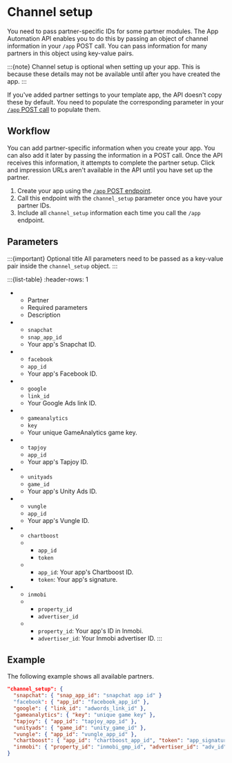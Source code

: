 # Channel setup

You need to pass partner-specific IDs for some partner modules. The App Automation API enables you to do this by passing an object of channel information in your `/app` POST call. You can pass information for many partners in this object using key-value pairs.

:::{note}
Channel setup is optional when setting up your app. This is because these details may not be available until after you have created the app.
:::

If you've added partner settings to your template app, the API doesn't copy these by default. You need to populate the corresponding parameter in your [`/app` POST call](app-endpoint.md#app-post-params) to populate them.

## Workflow

You can add partner-specific information when you create your app. You can also add it later by passing the information in a POST call. Once the API receives this information, it attempts to complete the partner setup. Click and impression URLs aren't available in the API until you have set up the partner.

1. Create your app using the [`/app` POST endpoint](app-endpoint.md#app-post-params).
2. Call this endpoint with the `channel_setup` parameter once you have your partner IDs.
3. Include all `channel_setup` information each time you call the `/app` endpoint.

## Parameters

:::{important} Optional title
All parameters need to be passed as a key-value pair inside the `channel_setup` object.
:::

:::{list-table}
:header-rows: 1

* - Partner	
   - Required parameters
   - Description
* - `snapchat`
   - `snap_app_id`
   - Your app's Snapchat ID.
* - `facebook`
   - `app_id`
   - Your app's Facebook ID.
* - `google`
   - `link_id`
   - Your Google Ads link ID.
* - `gameanalytics`
   - `key`
   - Your unique GameAnalytics game key.
* - `tapjoy`
   - `app_id`
   - Your app's Tapjoy ID.
* - `unityads`
   - `game_id`
   - Your app's Unity Ads ID.
* - `vungle`
   - `app_id`
   - Your app's Vungle ID.
* - `chartboost`	
  - 
      * `app_id`
      * `token`
  - 
      * `app_id`: Your app's Chartboost ID.
      * `token`: Your app's signature.
* - `inmobi`	
   - 
      * `property_id`
      * `advertiser_id`
   - 
      * `property_id`: Your app's ID in Inmobi.
      * `advertiser_id`: Your Inmobi advertiser ID.
:::

## Example

The following example shows all available partners.

```json
"channel_setup": {
  "snapchat": { "snap_app_id": "snapchat app id" }
  "facebook": { "app_id": "facebook_app_id" },
  "google": { "link_id": "adwords_link_id" },
  "gameanalytics": { "key": "unique game key" },
  "tapjoy": { "app_id": "tapjoy_app_id" },
  "unityads": { "game_id": "unity_game_id" },
  "vungle": { "app_id": "vungle_app_id" },
  "chartboost": { "app_id": "chartboost_app_id", "token": "app_signature" },
  "inmobi": { "property_id": "inmobi_gmp_id", "advertiser_id": "adv_id" }
}
```
